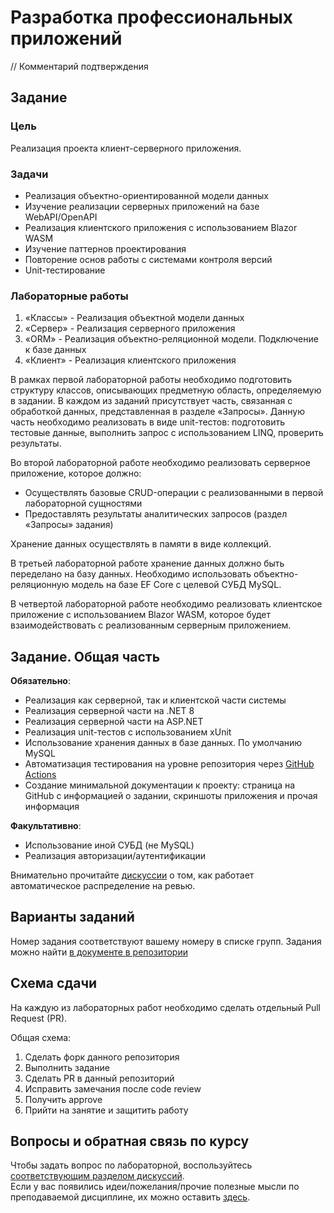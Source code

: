 # Разработка профессиональных приложений
// Комментарий подтверждения
## Задание

### Цель
Реализация проекта клиент-серверного приложения.

### Задачи
* Реализация объектно-ориентированной модели данных
* Изучение реализации серверных приложений на базе WebAPI/OpenAPI
* Реализация клиентского приложения с использованием Blazor WASM 
* Изучение паттернов проектирования
* Повторение основ работы с системами контроля версий
* Unit-тестирование

### Лабораторные работы
1.	«Классы» - Реализация объектной модели данных
2.	«Сервер» - Реализация серверного приложения
3.	«ORM» - Реализация объектно-реляционной модели. Подключение к базе данных
4.	«Клиент» - Реализация клиентского приложения

В рамках первой лабораторной работы необходимо подготовить структуру классов, описывающих предметную область, определяемую в задании. В каждом из заданий присутствует часть, связанная с обработкой данных, представленная в разделе «Запросы». Данную часть необходимо реализовать в виде unit-тестов: подготовить тестовые данные, выполнить запрос с использованием LINQ, проверить результаты.

Во второй лабораторной работе необходимо реализовать серверное приложение, которое должно:
- Осуществлять базовые CRUD-операции с реализованными в первой лабораторной сущностями
- Предоставлять результаты аналитических запросов (раздел «Запросы» задания)

Хранение данных осуществлять в памяти в виде коллекций.

В третьей лабораторной работе хранение данных должно быть переделано на базу данных. Необходимо использовать объектно-реляционную модель на базе EF Core с целевой СУБД MySQL. 

В четвертой лабораторной работе необходимо реализовать клиентское приложение с использованием Blazor WASM, которое будет взаимодействовать с реализованным серверным приложением.

## Задание. Общая часть
**Обязательно**:
* Реализация как серверной, так и клиентской части системы
* Реализация серверной части на .NET 8
* Реализация серверной части на ASP.NET 
* Реализация unit-тестов с использованием xUnit
* Использование хранения данных в базе данных. По умолчанию MySQL
* Автоматизация тестирования на уровне репозитория через [GitHub Actions](https://docs.github.com/en/actions/learn-github-actions/understanding-github-actions)
* Создание минимальной документации к проекту: страница на GitHub с информацией о задании, скриншоты приложения и прочая информация

**Факультативно**:
* Использование иной СУБД (не MySQL)
* Реализация авторизации/аутентификации

Внимательно прочитайте [дискуссии](https://github.com/appinfd/enterprise-development-labs/discussions/1) о том, как работает автоматическое распределение на ревью.

## Варианты заданий
Номер задания соответствуют вашему номеру в списке групп. 
Задания можно найти [в документе в репозитории](https://github.com/appinfd/enterprise-development-labs/blob/main/projects.pdf)

## Схема сдачи
На каждую из лабораторных работ необходимо сделать отдельный Pull Request (PR).

Общая схема:
1. Сделать форк данного репозитория
2. Выполнить задание
3. Сделать PR в данный репозиторий
4. Исправить замечания после code review
5. Получить approve 
6. Прийти на занятие и защитить работу

## Вопросы и обратная связь по курсу
Чтобы задать вопрос по лабораторной, воспользуйтесь [соответствующим разделом дискуссий](https://github.com/appinfd/enterprise-development-labs/discussions/categories/questions).  
Если у вас появились идеи/пожелания/прочие полезные мысли по преподаваемой дисциплине, их можно оставить [здесь](https://github.com/appinfd/enterprise-development-labs/discussions/categories/ideas).
